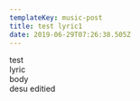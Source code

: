 ```yaml
---
templateKey: music-post
title: test lyric1
date: 2019-06-29T07:26:38.505Z
---
```

test   
lyric  
body  
desu
  editied
